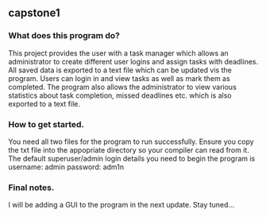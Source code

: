 ## capstone1
### What does this program do?
This project provides the user with a task manager which allows an administrator to create different user logins and assign tasks with deadlines. All saved data is exported to a text file which can be updated vis the program. Users can login in and view tasks as well as mark them as completed. The program also allows the administrator to view various statistics about task completion, missed deadlines etc. which is also exported to a text file.
### How to get started.
You need all two files for the program to run successfully. Ensure you copy the txt file into the appopriate directory so your compiler can read from it. The default superuser/admin login details you need to begin the program is username: admin  password: adm1n
### Final notes.
I will be adding a GUI to the program in the next update. Stay tuned...
